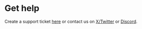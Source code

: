 # Get help

Create a support ticket [here](https://support.nu.fi/support/tickets/new) or contact us on [X/Twitter](https://twitter.com/nufiwallet) or [Discord](https://discord.com/invite/jSyVPAXw3w).
